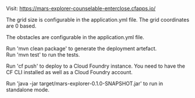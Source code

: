 Visit: https://mars-explorer-counselable-enterclose.cfapps.io/

The grid size is configurable in the application.yml file.
The grid coordinates are 0 based.

The obstacles are configurable in the application.yml file.

Run 'mvn clean package' to generate the deployment artefact.  
Run 'mvn test' to run the tests.  

Run 'cf push' to deploy to a Cloud Foundry instance. You need to have the CF CLI installed as well as a Cloud Foundry account.

Run 'java -jar target/mars-explorer-0.1.0-SNAPSHOT.jar' to run in standalone mode.
